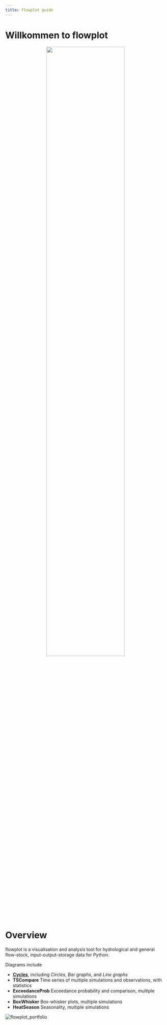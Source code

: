 ```yaml
---
title: flowplot guide
---
```


# Willkommen to flowplot


<p align="center">
  <img src="https://github.com/user-attachments/assets/95150a22-f7bf-4b69-b387-e2f6c19e93af" width=70% height=70%>
</p>

# Overview

flowplot is a visualisation and analysis tool for hydrological and general flow-stock, input-output-storage data for Python.

Diagrams include 
- [**Cycles**](cycles.md), including *Circles*, *Bar graphs*, and *Line graphs*
- **TSCompare** Time series of multiple simulations and observations, with statistics
- **ExceedanceProb** Exceedance probability and comparison, multiple simulations
- **BoxWhisker** Box-whisker plots, multiple simulations
- **HeatSeason** Seasonality, multiple simulations


![flowplot_portfolio](https://github.com/user-attachments/assets/2170632f-acbf-4d21-8303-73dd0d372fed)
